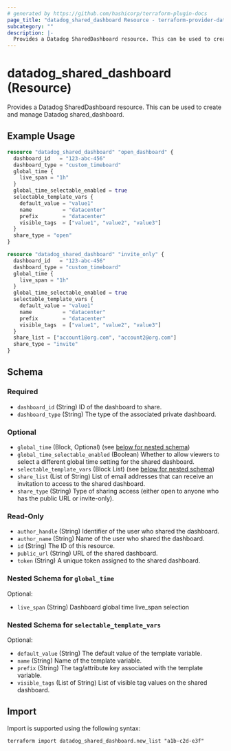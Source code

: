 ```yaml
---
# generated by https://github.com/hashicorp/terraform-plugin-docs
page_title: "datadog_shared_dashboard Resource - terraform-provider-datadog"
subcategory: ""
description: |-
  Provides a Datadog SharedDashboard resource. This can be used to create and manage Datadog shared_dashboard.
---
```


# datadog_shared_dashboard (Resource)

Provides a Datadog SharedDashboard resource. This can be used to create and manage Datadog shared_dashboard.

## Example Usage

```terraform
resource "datadog_shared_dashboard" "open_dashboard" {
  dashboard_id   = "123-abc-456"
  dashboard_type = "custom_timeboard"
  global_time {
    live_span = "1h"
  }
  global_time_selectable_enabled = true
  selectable_template_vars {
    default_value = "value1"
    name          = "datacenter"
    prefix        = "datacenter"
    visible_tags  = ["value1", "value2", "value3"]
  }
  share_type = "open"
}

resource "datadog_shared_dashboard" "invite_only" {
  dashboard_id   = "123-abc-456"
  dashboard_type = "custom_timeboard"
  global_time {
    live_span = "1h"
  }
  global_time_selectable_enabled = true
  selectable_template_vars {
    default_value = "value1"
    name          = "datacenter"
    prefix        = "datacenter"
    visible_tags  = ["value1", "value2", "value3"]
  }
  share_list = ["account1@org.com", "account2@org.com"]
  share_type = "invite"
}
```

<!-- schema generated by tfplugindocs -->
## Schema

### Required

- `dashboard_id` (String) ID of the dashboard to share.
- `dashboard_type` (String) The type of the associated private dashboard.

### Optional

- `global_time` (Block, Optional) (see [below for nested schema](#nestedblock--global_time))
- `global_time_selectable_enabled` (Boolean) Whether to allow viewers to select a different global time setting for the shared dashboard.
- `selectable_template_vars` (Block List) (see [below for nested schema](#nestedblock--selectable_template_vars))
- `share_list` (List of String) List of email addresses that can receive an invitation to access to the shared dashboard.
- `share_type` (String) Type of sharing access (either open to anyone who has the public URL or invite-only).

### Read-Only

- `author_handle` (String) Identifier of the user who shared the dashboard.
- `author_name` (String) Name of the user who shared the dashboard.
- `id` (String) The ID of this resource.
- `public_url` (String) URL of the shared dashboard.
- `token` (String) A unique token assigned to the shared dashboard.

<a id="nestedblock--global_time"></a>
### Nested Schema for `global_time`

Optional:

- `live_span` (String) Dashboard global time live_span selection


<a id="nestedblock--selectable_template_vars"></a>
### Nested Schema for `selectable_template_vars`

Optional:

- `default_value` (String) The default value of the template variable.
- `name` (String) Name of the template variable.
- `prefix` (String) The tag/attribute key associated with the template variable.
- `visible_tags` (List of String) List of visible tag values on the shared dashboard.

## Import

Import is supported using the following syntax:

```shell
terraform import datadog_shared_dashboard.new_list "a1b-c2d-e3f"
```
